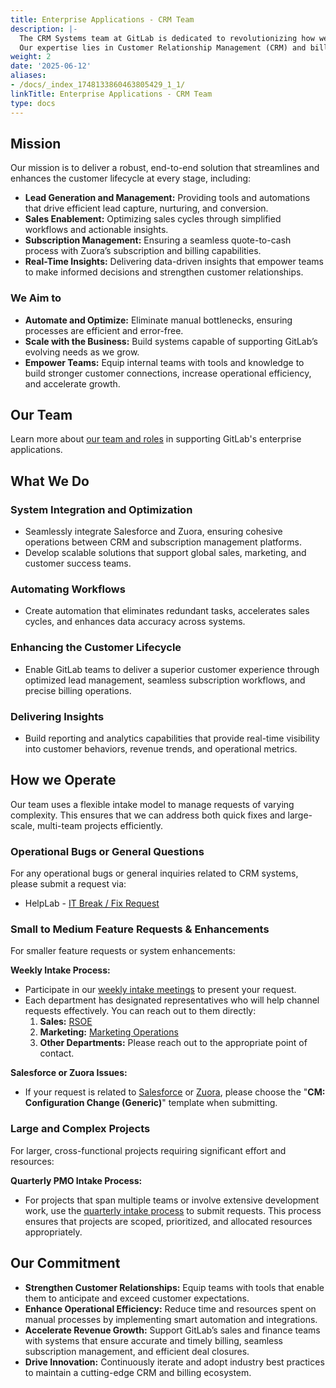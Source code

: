 ```yaml
---
title: Enterprise Applications - CRM Team
description: |-
  The CRM Systems team at GitLab is dedicated to revolutionizing how we engage with our customers by seamlessly integrating Salesforce and Zuora into a unified, powerful platform. We focus on building and maintaining solutions that enable GitLab to manage the entire customer lifecycle effectively, ensuring every interaction is meaningful, efficient, and aligned with our business goals.
  Our expertise lies in Customer Relationship Management (CRM) and billing ecosystems, where we leverage cutting-edge technology to simplify processes, enhance user experience, and support GitLab's growth strategy.
weight: 2
date: '2025-06-12'
aliases:
- /docs/_index_1748133860463805429_1_1/
linkTitle: Enterprise Applications - CRM Team
type: docs
---
```


<link rel="stylesheet" type="text/css" href="/stylesheets/biztech.css" />

## <i class="fas fa-bullseye" id="biz-tech-icons"></i> Mission

Our mission is to deliver a robust, end-to-end solution that streamlines and enhances the customer lifecycle at every stage, including:

- **Lead Generation and Management:** Providing tools and automations that drive efficient lead capture, nurturing, and conversion.
- **Sales Enablement:** Optimizing sales cycles through simplified workflows and actionable insights.
- **Subscription Management:** Ensuring a seamless quote-to-cash process with Zuora’s subscription and billing capabilities.
- **Real-Time Insights:** Delivering data-driven insights that empower teams to make informed decisions and strengthen customer relationships.

### We Aim to

- **Automate and Optimize:** Eliminate manual bottlenecks, ensuring processes are efficient and error-free.
- **Scale with the Business:** Build systems capable of supporting GitLab’s evolving needs as we grow.
- **Empower Teams:** Equip internal teams with tools and knowledge to build stronger customer connections, increase operational efficiency, and accelerate growth.

## <i class="fas fa-users" id="biz-tech-icons"></i> Our Team

Learn more about [our team and roles](https://internal.gitlab.com/handbook/it-enterprise-applications/organizational-structure/entapps-crm/) in supporting GitLab's enterprise applications.

## <i class="fas fa-bullhorn" id="biz-tech-icons"></i> What We Do

### System Integration and Optimization

- Seamlessly integrate Salesforce and Zuora, ensuring cohesive operations between CRM and subscription management platforms.
- Develop scalable solutions that support global sales, marketing, and customer success teams.

### Automating Workflows

- Create automation that eliminates redundant tasks, accelerates sales cycles, and enhances data accuracy across systems.

### Enhancing the Customer Lifecycle

- Enable GitLab teams to deliver a superior customer experience through optimized lead management, seamless subscription workflows, and precise billing operations.

### Delivering Insights

- Build reporting and analytics capabilities that provide real-time visibility into customer behaviors, revenue trends, and operational metrics.

## <i class="fas fa-users" id="biz-tech-icons"></i> How we Operate

Our team uses a flexible intake model to manage requests of varying complexity. This ensures that we can address both quick fixes and large-scale, multi-team projects efficiently.

### Operational Bugs or General Questions

For any operational bugs or general inquiries related to CRM systems, please submit a request via:

- HelpLab - [IT Break / Fix Request](https://helplab.gitlab.systems/esc?id=sc_cat_item&sys_id=07b1f158979c4610a326158de053affb)

### Small to Medium Feature Requests & Enhancements

For smaller feature requests or system enhancements:

**Weekly Intake Process:**

- Participate in our [weekly intake meetings](https://internal.gitlab.com/handbook/it-enterprise-applications/organizational-structure/entapps-crm/) to present your request.
- Each department has designated representatives who will help channel requests effectively. You can reach out to them directly:
    1. **Sales:** [RSOE](/handbook/sales/field-operations/sales-systems/)
    2. **Marketing:** [Marketing Operations](/handbook/marketing/marketing-operations)
    3. **Other Departments:** Please reach out to the appropriate point of contact.

**Salesforce or Zuora Issues:**

- If your request is related to [Salesforce](https://gitlab.com/gitlab-com/sales-team/field-operations/systems/-/issues/new) or [Zuora](https://gitlab.com/gitlab-com/business-technology/enterprise-apps/financeops/finance-systems/-/issues/new#), please choose the "**CM: Configuration Change (Generic)**" template when submitting.

### Large and Complex Projects

For larger, cross-functional projects requiring significant effort and resources:

**Quarterly PMO Intake Process:**

- For projects that span multiple teams or involve extensive development work, use the [quarterly intake process](/handbook/business-technology/enterprise-applications/pmo/#i-classfas-fa-users-idbiz-tech-iconsi-our-services) to submit requests. This process ensures that projects are scoped, prioritized, and allocated resources appropriately.

## <i class="fas fa-bullhorn" id="biz-tech-icons"></i> Our Commitment

- **Strengthen Customer Relationships:** Equip teams with tools that enable them to anticipate and exceed customer expectations.
- **Enhance Operational Efficiency:** Reduce time and resources spent on manual processes by implementing smart automation and integrations.
- **Accelerate Revenue Growth:** Support GitLab’s sales and finance teams with systems that ensure accurate and timely billing, seamless subscription management, and efficient deal closures.
- **Drive Innovation:** Continuously iterate and adopt industry best practices to maintain a cutting-edge CRM and billing ecosystem.
